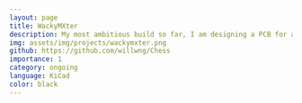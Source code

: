 ```yaml
---
layout: page
title: WackyMXter
description: My most ambitious build so far, I am designing a PCB for a split keyboard with an nRF52840 microcontroller. Stay tuned!
img: assets/img/projects/wackymxter.png
github: https://github.com/willwng/Chess
importance: 1
category: ongoing
language: KiCad
color: black
---
```


